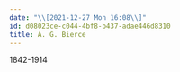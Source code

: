 ```yaml
---
date: "\\[2021-12-27 Mon 16:08\\]"
id: d08023ce-c044-4bf8-b437-adae446d8310
title: A. G. Bierce
---
```


1842-1914
